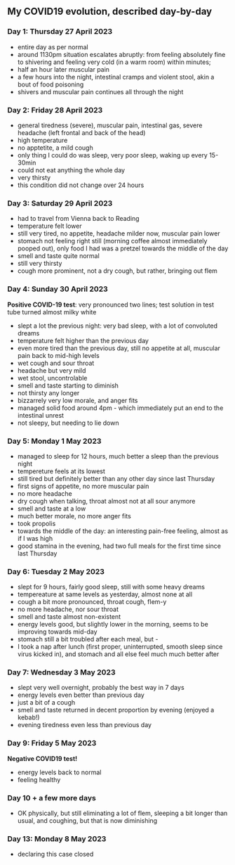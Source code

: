 ## My COVID19 evolution, described day-by-day

### Day 1: Thursday 27 April 2023

- entire day as per normal
- around 1130pm situation escalates abruptly: from feeling absolutely fine to shivering and feeling
  very cold (in a warm room) within minutes;
- half an hour later muscular pain
- a few hours into the night, intestinal cramps and violent stool, akin a bout of food poisoning
- shivers and muscular pain continues all through the night

### Day 2: Friday 28 April 2023

- general tiredness (severe), muscular pain, intestinal gas, severe headache (left frontal and back of the head)
- high temperature
- no apptetite, a mild cough
- only thing I could do was sleep, very poor sleep, waking up every 15-30min
- could not eat anything the whole day
- very thirsty
- this condition did not change over 24 hours

### Day 3: Saturday 29 April 2023

- had to travel from Vienna back to Reading
- temperature felt lower
- still very tired, no appetite, headache milder now, muscular pain lower
- stomach not feeling right still (morning coffee almost immediately pooped out), only food I had was a pretzel towards the middle of the day
- smell and taste quite normal
- still very thirsty
- cough more prominent, not a dry cough, but rather, bringing out flem

### Day 4: Sunday 30 April 2023

**Positive COVID-19 test**: very pronounced two lines; test solution in test tube turned almost milky white

- slept a lot the previous night: very bad sleep, with a lot of convoluted dreams
- temperature felt higher than the previous day
- even more tired than the previous day, still no appetite at all, muscular pain back to mid-high levels
- wet cough and sour throat
- headache but very mild
- wet stool, uncontrolable
- smell and taste starting to diminish
- not thirsty any longer
- bizzarrely very low morale, and anger fits
- managed solid food around 4pm - which immediately put an end to the intestinal unrest
- not sleepy, but needing to lie down

### Day 5: Monday 1 May 2023

- managed to sleep for 12 hours, much better a sleep than the previous night
- tempereture feels at its lowest
- still tired but definitely better than any other day since last Thursday
- first signs of appetite, no more muscular pain
- no more headache
- dry cough when talking, throat almost not at all sour anymore
- smell and taste at a low
- much better morale, no more anger fits
- took propolis
- towards the middle of the day: an interesting pain-free feeling, almost as if I was high
- good stamina in the evening, had two full meals for the first time since last Thursday

### Day 6: Tuesday 2 May 2023

- slept for 9 hours, fairly good sleep, still with some heavy dreams
- tempereature at same levels as yesterday, almost none at all
- cough a bit more pronounced, throat cough, flem-y
- no more headache, nor sour throat
- smell and taste almost non-existent
- energy levels good, but slightly lower in the morning, seems to be improving towards mid-day
- stomach still a bit troubled after each meal, but -
- I took a nap after lunch (first proper, uninterrupted, smooth sleep since virus kicked in), and stomach
  and all else feel much much better after

### Day 7: Wednesday 3 May 2023

- slept very well overnight, probably the best way in 7 days
- energy levels even better than previous day
- just a bit of a cough
- smell and taste returned in decent proportion by evening (enjoyed a kebab!)
- evening tiredness even less than previous day

### Day 9: Friday 5 May 2023

**Negative COVID19 test!**

- energy levels back to normal
- feeling healthy

### Day 10 + a few more days

- OK physically, but still eliminating a lot of flem, sleeping a bit longer than usual, and coughing, but that is now diminishing

### Day 13: Monday 8 May 2023

- declaring this case closed
